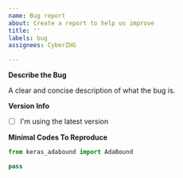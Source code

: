 ```yaml
---
name: Bug report
about: Create a report to help us improve
title: ''
labels: bug
assignees: CyberZHG

---
```


**Describe the Bug**

A clear and concise description of what the bug is.

**Version Info**

* [ ] I'm using the latest version

**Minimal Codes To Reproduce**

```python
from keras_adabound import AdaBound

pass
```
